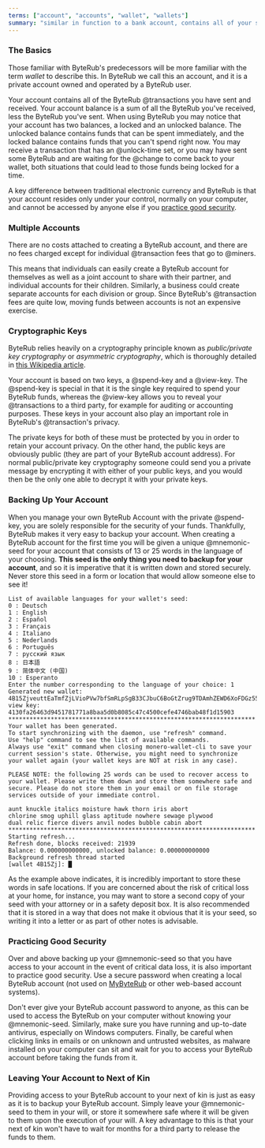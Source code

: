 ```yaml
---
terms: ["account", "accounts", "wallet", "wallets"]
summary: "similar in function to a bank account, contains all of your sent and received transactions"
---
```


### The Basics

Those familiar with ByteRub's predecessors will be more familiar with the term *wallet* to describe this. In ByteRub we call this an account, and it is a private account owned and operated by a ByteRub user.

Your account contains all of the ByteRub @transactions you have sent and received. Your account balance is a sum of all the ByteRub you've received, less the ByteRub you've sent. When using ByteRub you may notice that your account has two balances, a locked and an unlocked balance. The unlocked balance contains funds that can be spent immediately, and the locked balance contains funds that you can't spend right now. You may receive a transaction that has an @unlock-time set, or you may have sent some ByteRub and are waiting for the @change to come back to your wallet, both situations that could lead to those funds being locked for a time.

A key difference between traditional electronic currency and ByteRub is that your account resides only under your control, normally on your computer, and cannot be accessed by anyone else if you [practice good security](#practicing-good-security).

### Multiple Accounts

There are no costs attached to creating a ByteRub account, and there are no fees charged except for individual @transaction fees that go to @miners.

This means that individuals can easily create a ByteRub account for themselves as well as a joint account to share with their partner, and individual accounts for their children. Similarly, a business could create separate accounts for each division or group. Since ByteRub's @transaction fees are quite low, moving funds between accounts is not an expensive exercise.

### Cryptographic Keys

ByteRub relies heavily on a cryptography principle known as *public/private key cryptography* or *asymmetric cryptography*, which is thoroughly detailed in [this Wikipedia article](https://en.wikipedia.org/wiki/Public-key_cryptography).

Your account is based on two keys, a @spend-key and a @view-key. The @spend-key is special in that it is the single key required to spend your ByteRub funds, whereas the @view-key allows you to reveal your @transactions to a third party, for example for auditing or accounting purposes. These keys in your account also play an important role in ByteRub's @transaction's privacy.

The private keys for both of these must be protected by you in order to retain your account privacy. On the other hand, the public keys are obviously public (they are part of your ByteRub account address). For normal public/private key cryptography someone could send you a private message by encrypting it with either of your public keys, and you would then be the only one able to decrypt it with your private keys.

### Backing Up Your Account

When you manage your own ByteRub Account with the private @spend-key, you are solely responsible for the security of your funds. Thankfully, ByteRub makes it very easy to backup your account. When creating a ByteRub account for the first time you will be given a unique @mnemonic-seed for your account that consists of 13 or 25 words in the language of your choosing. **This seed is the only thing you need to backup for your account**, and so it is imperative that it is written down and stored securely.  Never store this seed in a form or location that would allow someone else to see it!

```
List of available languages for your wallet's seed:
0 : Deutsch
1 : English
2 : Español
3 : Français
4 : Italiano
5 : Nederlands
6 : Português
7 : русский язык
8 : 日本語
9 : 简体中文 (中国)
10 : Esperanto
Enter the number corresponding to the language of your choice: 1
Generated new wallet: 4B15ZjveuttEaTmfZjLVioPVw7bfSmRLpSgB33CJbuC6BoGtZrug9TDAmhZEWD6XoFDGz55bgzisT9Dnv61sbsA6Sa47TYu
view key: 4130fa26463d9451781771a8baa5d0b8085c47c4500cefe4746bab48f1d15903
**********************************************************************
Your wallet has been generated.
To start synchronizing with the daemon, use "refresh" command.
Use "help" command to see the list of available commands.
Always use "exit" command when closing monero-wallet-cli to save your
current session's state. Otherwise, you might need to synchronize
your wallet again (your wallet keys are NOT at risk in any case).

PLEASE NOTE: the following 25 words can be used to recover access to your wallet. Please write them down and store them somewhere safe and secure. Please do not store them in your email or on file storage services outside of your immediate control.

aunt knuckle italics moisture hawk thorn iris abort
chlorine smog uphill glass aptitude nowhere sewage plywood
dual relic fierce divers anvil nodes bubble cabin abort
**********************************************************************
Starting refresh...
Refresh done, blocks received: 21939                            
Balance: 0.000000000000, unlocked balance: 0.000000000000
Background refresh thread started
[wallet 4B15Zj]: █

```

As the example above indicates, it is incredibly important to store these words in safe locations. If you are concerned about the risk of critical loss at your home, for instance, you may want to store a second copy of your seed with your attorney or in a safety deposit box. It is also recommended that it is stored in a way that does not make it obvious that it is your seed, so writing it into a letter or as part of other notes is advisable.

### Practicing Good Security

Over and above backing up your @mnemonic-seed so that you have access to your account in the event of critical data loss, it is also important to practice good security. Use a secure password when creating a local ByteRub account (not used on [MyByteRub](https://mymonero.com) or other web-based account systems).

Don't ever give your ByteRub account password to anyone, as this can be used to access the ByteRub on your computer without knowing your @mnemonic-seed. Similarly, make sure you have running and up-to-date antivirus, especially on Windows computers. Finally, be careful when clicking links in emails or on unknown and untrusted websites, as malware installed on your computer can sit and wait for you to access your ByteRub account before taking the funds from it.

### Leaving Your Account to Next of Kin

Providing access to your ByteRub account to your next of kin is just as easy as it is to backup your ByteRub account. Simply leave your @mnemonic-seed to them in your will, or store it somewhere safe where it will be given to them upon the execution of your will. A key advantage to this is that your next of kin won't have to wait for months for a third party to release the funds to them.
